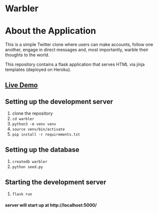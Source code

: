 # Warbler

# About the Application

This is a simple Twitter clone where users can make accounts, follow one another, engage in direct messages and, most importantly, warble their thoughts to the world.

This repository contains a flask application that serves HTML via jinja templates (deployed on Heroku).

## [Live Demo](https://warbler2000.herokuapp.com/)

## Setting up the development server

1. clone the repository
2. `cd warbler`
3. `python3 -m venv venv`
4. `source venv/bin/activate`
5. `pip install -r requirements.txt`

## Setting up the database
1. `createdb warbler`
2. `python seed.py`

## Starting the development server
1. `flask run`
#### server will start up at http://localhost:5000/

